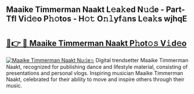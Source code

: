 ## Maaike Timmerman Naakt L𝚎a𝚔ed N𝚞𝚍e - Part-Tfl Vi𝚍𝚎o P𝚑𝚘tos - H𝚘𝚝 O𝚗𝚕yf𝚊ns L𝚎a𝚔s wjhqE

# <h2><a href="http://kf8u3a.oniu.top/?m=Maaike+Timmerman+Naakt">🔗👉 🔴 Maaike Timmerman Naakt P𝚑ot𝚘𝚜 V𝚒d𝚎o</a></h2>

[![Maaike Timmerman Naakt Nu𝚍e𝚜](https://i.imgur.com/0qMVB7G.gif)](http://kf8u3a.oniu.top/?m=Maaike+Timmerman+Naakt)
Digital trendsetter Maaike Timmerman Naakt, recognized for publishing dance and lifestyle material, consisting of presentations and personal vlogs. Inspiring musician Maaike Timmerman Naakt, celebrated for their ability to move and inspire others through their music.  
